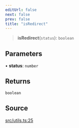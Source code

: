 ```yaml
---
editUrl: false
next: false
prev: false
title: "isRedirect"
---
```


> **isRedirect**(`status`): `boolean`

## Parameters

• **status**: `number`

## Returns

`boolean`

## Source

[src/utils.ts:25](https://github.com/eddienubes/sagetest/blob/6b2dec0/src/utils.ts#L25)
